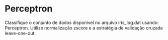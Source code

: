 # Perceptron
Classifique o conjunto de dados disponível no arquivo iris_log.dat usando: Perceptron. Utilize normalização zscore e a estratégia de validação cruzada leave-one-out.
